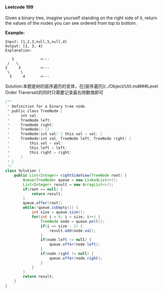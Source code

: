 #### Leetcode 199

Given a binary tree, imagine yourself standing on the right side of it, return the values of the nodes you can see ordered from top to bottom.

**Example:**
``` 
Input: [1,2,3,null,5,null,4]
Output: [1, 3, 4]
Explanation:

   1            <---
 /   \
2     3         <---
 \     \
  5     4       <---
```

Solution:本题是树的层序遍历的变体，在[层序遍历](../Object/Util.md###Level Order Traversal)的同时只需要记录最右侧数值即可

```java
/**
 * Definition for a binary tree node.
 * public class TreeNode {
 *     int val;
 *     TreeNode left;
 *     TreeNode right;
 *     TreeNode() {}
 *     TreeNode(int val) { this.val = val; }
 *     TreeNode(int val, TreeNode left, TreeNode right) {
 *         this.val = val;
 *         this.left = left;
 *         this.right = right;
 *     }
 * }
 */
class Solution {
    public List<Integer> rightSideView(TreeNode root) {
        Queue<TreeNode> queue = new LinkedList<>();
        List<Integer> result = new ArrayList<>();
        if(root == null) {
            return result;
        }
        queue.offer(root);
        while(!queue.isEmpty()) {
            int size = queue.size();
            for(int i = 0; i < size; i++) {
                TreeNode node = queue.poll();
                if(i == size - 1) {
                    result.add(node.val);
                }
                if(node.left != null) {
                    queue.offer(node.left);
                }
                if(node.right != null) {
                    queue.offer(node.right);
                }
            }
        }
        return result;
    }
}
```
